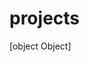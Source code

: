 <!--
  id: 2347
  date: 2014-04-28
  modified: 2015-10-26
  slug: projects
  type: page
  excerpt: [object Object]
  metaKeyword: project
  metaDescription: Project portfolio
  inCv: 
  inPortfolio: 
  dateFrom: 
  dateTo: 
-->

# projects

[object Object]
